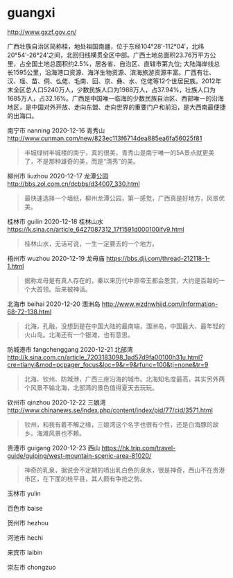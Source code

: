 # guangxi

http://www.gxzf.gov.cn/

广西壮族自治区简称桂，地处祖国南疆，位于东经104°28′-112°04′，北纬20°54′-26°24′之间，北回归线横贯全区中部。广西土地总面积23.76万平方公里，占全国土地总面积约2.5%，居各省、自治区、直辖市第九位; 大陆海岸线总长1595公里，沿海港口资源、海洋生物资源、滨海旅游资源丰富。广西有壮、汉、瑶、苗、侗、仫佬、毛南、回、京、彝、水、仡佬等12个世居民族。2012年末全区总人口5240万人，少数民族人口为1988万人，占37.94%，壮族人口为1685万人，占32.16%。广西是中国唯一临海的少数民族自治区、西部唯一的沿海地区，是中国对外开放、走向东盟、走向世界的重要门户和前沿，是大西南最便捷的出海口。

南宁市 nanning 2020-12-16 青秀山 http://www.cunman.com/new/823ec113f6714dea885ea6fa56025f81

> 半城绿树半城楼的南宁，真的很美，青秀山是南宁唯一的5A景点就更美了，不是那种雄奇的美，而是“清秀”的美。

柳州市 liuzhou 2020-12-17 龙潭公园 http://bbs.zol.com.cn/dcbbs/d34007_330.html

> 最快速选择一个墙纸，柳州龙潭公园，第一感觉，广西真是好地方，风景优美。

桂林市 guilin 2020-12-18 桂林山水 https://k.sina.cn/article_6427087312_17f1591d000100ifv9.html

> 桂林山水，无话可说，一生一定要去的一个地方。

梧州市 wuzhou 2020-12-19 龙母庙 https://bbs.dji.com/thread-212118-1-1.html

> 据称龙母是有真人存在的，秦以来历代中原帝王都会恩赏，大约是百越的一个大首领。后来被神话。

北海市 beihai 2020-12-20 涠洲岛 http://www.wzdnwhjjd.com/information-68-72-138.html

> 北海，孔融，没想到是在中国大陆的最南端，涠洲岛，中国最大、最年轻的火山岛。北海还有一个银滩，也有意思。

防城港市 fangchenggang 2020-12-21 北部湾 http://k.sina.com.cn/article_7203183098_1ad57d9fa00100h31u.html?cre=tianyi&mod=pcpager_focus&loc=9&r=9&rfunc=100&tj=none&tr=9

> 北海、钦州、防城港，广西三座沿海的城市。北海知名度最高，其实另外两个风景不输北海，北部湾的景色值得夏天去玩玩。

钦州市 qinzhou 2020-12-22 三娘湾 http://www.chinanews.se/index.php/content/index/pid/77/cid/3571.html

> 钦州，和我有着不解之缘，三娘湾这个名字也很有个性，还是白海豚的故乡。海滩风景也不赖。

贵港市 guigang 2020-12-23 西山 https://hk.trip.com/travel-guide/guiping/west-mountain-scenic-area-81020/

> 神奇的乳泉，据说会不定期的喷出乳白色的泉水，很是神奇，西山不在贵港市区，在下面的桂平县，其人颇有争抢之势。

玉林市 yulin

百色市 baise

贺州市 hezhou

河池市 hechi

来宾市 laibin

崇左市 chongzuo
